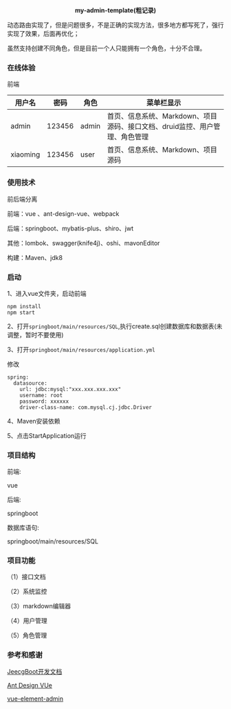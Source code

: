 <div align="center"><b>my-admin-template(粗记录)</b></div>





动态路由实现了，但是问题很多，不是正确的实现方法，很多地方都写死了，强行实现了效果，后面再优化；

虽然支持创建不同角色，但是目前一个人只能拥有一个角色，十分不合理。



### **在线体验**

前端


|用户名|密码|角色|菜单栏显示|
|-|-|-|-|
|admin|123456|admin|首页、信息系统、Markdown、项目源码、接口文档、druid监控、用户管理、角色管理|
|xiaoming|123456|user|首页、信息系统、Markdown、项目源码|



### **使用技术**

前后端分离

前端：vue 、ant-design-vue、webpack

后端：springboot、mybatis-plus、shiro、jwt

其他：lombok、swagger(knife4j)、oshi、mavonEditor

构建：Maven、jdk8

### **启动**

1、进入vue文件夹，启动前端

```
npm install
npm start
```

2、打开```springboot/main/resources/SQL```,执行create.sql创建数据库和数据表(未调整，暂时不要使用)

3、打开```springboot/main/resources/application.yml```

修改

```
spring:
  datasource:
    url: jdbc:mysql:"xxx.xxx.xxx.xxx"
    username: root
    password: xxxxxx
    driver-class-name: com.mysql.cj.jdbc.Driver
```

4、Maven安装依赖

5、点击StartApplication运行

### **项目结构**

前端:

vue

后端:

springboot

数据库语句:

springboot/main/resources/SQL

### **项目功能**


（1）接口文档

（2）系统监控

（3）markdown编辑器

（4）用户管理

（5）角色管理


### **参考和感谢**

[JeecgBoot开发文档](http://doc.jeecg.com/2043868)

[Ant Design VUe](https://www.antdv.com/docs/vue/introduce-cn/)

[vue-element-admin](https://github.com/PanJiaChen/vue-element-admin)
